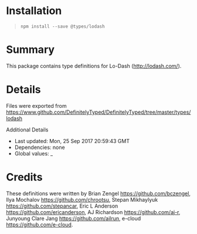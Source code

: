 # Installation
> `npm install --save @types/lodash`

# Summary
This package contains type definitions for Lo-Dash (http://lodash.com/).

# Details
Files were exported from https://www.github.com/DefinitelyTyped/DefinitelyTyped/tree/master/types/lodash

Additional Details
 * Last updated: Mon, 25 Sep 2017 20:59:43 GMT
 * Dependencies: none
 * Global values: _

# Credits
These definitions were written by Brian Zengel <https://github.com/bczengel>, Ilya Mochalov <https://github.com/chrootsu>, Stepan Mikhaylyuk <https://github.com/stepancar>, Eric L Anderson <https://github.com/ericanderson>, AJ Richardson <https://github.com/aj-r>, Junyoung Clare Jang <https://github.com/ailrun>, e-cloud <https://github.com/e-cloud>.
